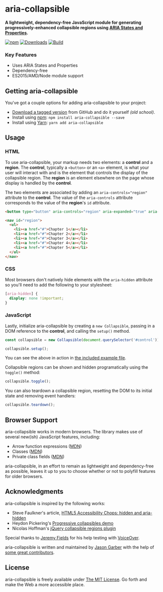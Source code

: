 # aria-collapsible

**A lightweight, dependency-free JavaScript module for generating progressively-enhanced collapsible regions using [ARIA States and Properties](http://www.w3.org/TR/wai-aria/states_and_properties).**

[![npm](https://img.shields.io/npm/v/aria-collapsible.svg?logo=npm&style=for-the-badge)](https://www.npmjs.com/package/aria-collapsible)
[![Downloads](https://img.shields.io/npm/dt/aria-collapsible.svg?logo=npm&style=for-the-badge)](https://www.npmjs.com/package/aria-collapsible)
[![Build](https://img.shields.io/github/actions/workflow/status/jgarber623/aria-collapsible/ci.yml?branch=main&logo=github&style=for-the-badge)](https://github.com/jgarber623/aria-collapsible/actions/workflows/ci.yml)

### Key Features

- Uses ARIA States and Properties
- Dependency-free
- ES2015/AMD/Node module support

## Getting aria-collapsible

You've got a couple options for adding aria-collapsible to your project:

- [Download a tagged version](https://github.com/jgarber623/aria-collapsible/tags) from GitHub and do it yourself _(old school)_.
- Install using [npm](https://www.npmjs.com/package/aria-collapsible): `npm install aria-collapsible --save`
- Install using [Yarn](https://yarnpkg.com/en/package/aria-collapsible): `yarn add aria-collapsible`

## Usage

### HTML

To use aria-collapsible, your markup needs two elements: a **control** and a **region**. The **control**, typically a `<button>` or an `<a>` element, is what your user will interact with and is the element that controls the display of the collapsible region. The **region** is an element elsewhere on the page whose display is handled by the **control**.

The two elements are associated by adding an `aria-controls="region"` attribute to the **control**. The value of the `aria-controls` attribute corresponds to the value of the **region**'s `id` attribute.

```html
<button type="button" aria-controls="region" aria-expanded="true" aria-hidden id="control">Menu</button>

<nav id="region">
  <ul>
    <li><a href="#">Chapter 1</a></li>
    <li><a href="#">Chapter 2</a></li>
    <li><a href="#">Chapter 3</a></li>
    <li><a href="#">Chapter 4</a></li>
    <li><a href="#">Chapter 5</a></li>
  </ul>
</nav>
```

### CSS

Most browsers don't natively hide elements with the `aria-hidden` attribute so you'll need to add the following to your stylesheet:

```css
[aria-hidden] {
  display: none !important;
}
```

### JavaScript

Lastly, initialize aria-collapsible by creating a `new Collapsible`, passing in a DOM reference to the **control**, and calling the `setup()` method.

```js
const collapsible = new Collapsible(document.querySelector('#control'));

collapsible.setup();
```

You can see the above in action in [the included example file](./example/index.html).

Collapsible regions can be shown and hidden programatically using the `toggle()` method:

```js
collapsible.toggle();
```

You can also teardown a collapsible region, resetting the DOM to its initial state and removing event handlers:

```js
collapsible.teardown();
```

## Browser Support

aria-collapsible works in modern browsers. The library makes use of several new(ish) JavaScript features, including:

- Arrow function expressions ([MDN](https://developer.mozilla.org/en-US/docs/Web/JavaScript/Reference/Functions/Arrow_functions))
- Classes ([MDN](https://developer.mozilla.org/en-US/docs/Web/JavaScript/Reference/Classes))
- Private class fields ([MDN](https://developer.mozilla.org/en-US/docs/Web/JavaScript/Reference/Classes/Private_class_fields))

aria-collapsible, in an effort to remain as lightweight and dependency-free as possible, leaves it up to you to choose whether or not to polyfill features for older browsers.

## Acknowledgments

aria-collapsible is inspired by the following works:

- Steve Faulkner's article, [HTML5 Accessibility Chops: hidden and aria-hidden](http://www.paciellogroup.com/blog/2012/05/html5-accessibility-chops-hidden-and-aria-hidden/)
- Heydon Pickering's [Progressive collapsibles demo](http://heydonworks.com/practical_aria_examples/#progressive-collapsibles)
- Nicolas Hoffman's [jQuery collapsible regions plugin](http://a11y.nicolas-hoffmann.net/hide-show/)

Special thanks to [Jeremy Fields](http://ten1seven.com/) for his help testing with [VoiceOver](https://www.apple.com/accessibility/osx/voiceover/).

aria-collapsible is written and maintained by [Jason Garber](https://sixtwothree.org/) with the help of [some great contributors](https://github.com/jgarber623/aria-collapsible/graphs/contributors).

## License

aria-collapsible is freely available under [The MIT License](http://opensource.org/licenses/MIT). Go forth and make the Web a more accessible place.
